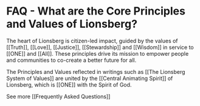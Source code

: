 # FAQ - What are the Core Principles and Values of Lionsberg?

The heart of Lionsberg is citizen-led impact, guided by the values of [[Truth]], [[Love]], [[Justice]], [[Stewardship]] and [[Wisdom]] in service to [[ONE]] and [[All]]. These principles drive its mission to empower people and communities to co-create a better future for all. 

The Principles and Values reflected in writings such as [[The Lionsberg System of Values]] are united by the [[Central Animating Spirit]] of Lionsberg, which is [[ONE]] with the Spirit of God. 

See more [[Frequently Asked Questions]]  